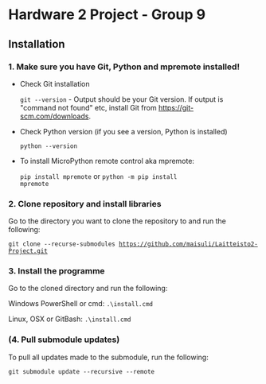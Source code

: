 ﻿# Hardware 2 Project - Group 9

<h2>Installation </h2>

<h3>1. Make sure you have Git, Python and mpremote installed!</h3>

<ul>
  
<li>
Check Git installation

<code>git --version</code> - Output should be your Git version. If output is "command not found" etc, install Git from https://git-scm.com/downloads. 
</li>

<li>
Check Python version (if you see a version, Python is installed)

<code>python --version</code>
</li>

<li>
To install MicroPython remote control aka mpremote:

<code>pip install mpremote</code> or <code>python -m pip install mpremote</code>
</li>

</ul>
<h3>2. Clone repository and install libraries</h3>

Go to the directory you want to clone the repository to and run the following:

<code>git clone --recurse-submodules https://github.com/maisuli/Laitteisto2-Project.git</code>

<h3>3. Install the programme</h3>
  
Go to the cloned directory and run the following:

Windows PowerShell or cmd: <code>.\install.cmd</code>

Linux, OSX or GitBash: <code>.\install.cmd</code>

<h3>(4. Pull submodule updates)</h3>

To pull all updates made to the submodule, run the following:

<code>git submodule update --recursive --remote</code>
